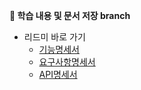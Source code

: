 <strong>📜 학습 내용 및 문서 저장 branch</strong>

- 리드미 바로 가기
    - [기능명세서](./명세서/기능명세서.md) 
    - [요구사항명세서](./명세서/요구사항명세서.md) 
    - [API명세서](./명세서/API명세서.md)
